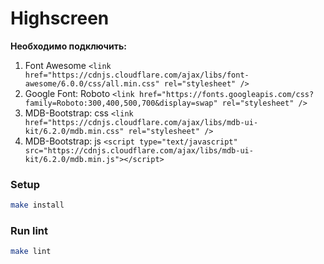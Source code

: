 # Highscreen

**Необходимо подключить:**
1. Font Awesome
  `<link href="https://cdnjs.cloudflare.com/ajax/libs/font-awesome/6.0.0/css/all.min.css" rel="stylesheet" />`
2. Google Font: Roboto
  `<link href="https://fonts.googleapis.com/css?family=Roboto:300,400,500,700&display=swap" rel="stylesheet" />`
3. MDB-Bootstrap: css
  `<link href="https://cdnjs.cloudflare.com/ajax/libs/mdb-ui-kit/6.2.0/mdb.min.css" rel="stylesheet" />`
4. MDB-Bootstrap: js
  `<script type="text/javascript" src="https://cdnjs.cloudflare.com/ajax/libs/mdb-ui-kit/6.2.0/mdb.min.js"></script>`

### Setup

```bash
make install
```

### Run lint

```bash
make lint
```
